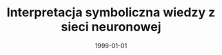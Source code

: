---
# Documentation: https://wowchemy.com/docs/managing-content/

title: Interpretacja symboliczna wiedzy z sieci neuronowej
subtitle: ''
summary: ''
authors:
- markowska-kaczmar
- Szymon Zyśko
tags: []
categories: []
date: '1999-01-01'
lastmod: 2022-10-07T04:56:27Z
featured: false
draft: false

# Featured image
# To use, add an image named `featured.jpg/png` to your page's folder.
# Focal points: Smart, Center, TopLeft, Top, TopRight, Left, Right, BottomLeft, Bottom, BottomRight.
image:
  caption: ''
  focal_point: ''
  preview_only: false

# Projects (optional).
#   Associate this post with one or more of your projects.
#   Simply enter your project's folder or file name without extension.
#   E.g. `projects = ["internal-project"]` references `content/project/deep-learning/index.md`.
#   Otherwise, set `projects = []`.
projects: []
publishDate: '2022-10-07T04:56:26.699866Z'
publication_types:
- '1'
abstract: ''
publication: '*Pozyskiwanie wiedzy z baz danych. Materiały na konferencję naukową,
  Szklarska Poręba, 14-16 maja 1999*'
---